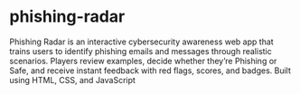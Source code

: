 # phishing-radar
Phishing Radar is an interactive cybersecurity awareness web app that trains users to identify phishing emails and messages through realistic scenarios. Players review examples, decide whether they’re Phishing or Safe, and receive instant feedback with red flags, scores, and badges. Built using HTML, CSS, and JavaScript
